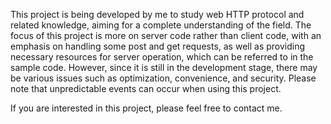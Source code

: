 This project is being developed by me to study web HTTP protocol and related knowledge, aiming for a complete understanding of the field.
The focus of this project is more on server code rather than client code, with an emphasis on handling some post and get requests, as well as providing necessary resources for server operation, which can be referred to in the sample code.
However, since it is still in the development stage, there may be various issues such as optimization, convenience, and security. Please note that unpredictable events can occur when using this project.

If you are interested in this project, please feel free to contact me.
